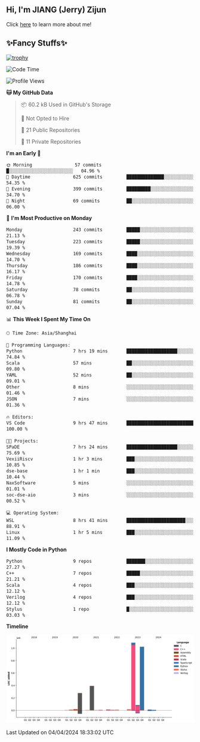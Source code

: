 ## Hi, I'm JIANG (Jerry) Zijun

Click [here](https://jzjerry.github.io/about/) to learn more about me!

## ✨Fancy Stuffs✨
[![trophy](https://github-profile-trophy.vercel.app/?username=jzjerry&theme=onedark)](https://github.com/ryo-ma/github-profile-trophy)
<!--START_SECTION:waka-->
![Code Time](http://img.shields.io/badge/Code%20Time-378%20hrs%2059%20mins-blue)

![Profile Views](http://img.shields.io/badge/Profile%20Views-0-blue)

**🐱 My GitHub Data** 

> 📦 60.2 kB Used in GitHub's Storage 
 > 
> 🚫 Not Opted to Hire
 > 
> 📜 21 Public Repositories 
 > 
> 🔑 11 Private Repositories 
 > 
**I'm an Early 🐤** 

```text
🌞 Morning                57 commits          █░░░░░░░░░░░░░░░░░░░░░░░░   04.96 % 
🌆 Daytime                625 commits         ██████████████░░░░░░░░░░░   54.35 % 
🌃 Evening                399 commits         █████████░░░░░░░░░░░░░░░░   34.70 % 
🌙 Night                  69 commits          ██░░░░░░░░░░░░░░░░░░░░░░░   06.00 % 
```
📅 **I'm Most Productive on Monday** 

```text
Monday                   243 commits         █████░░░░░░░░░░░░░░░░░░░░   21.13 % 
Tuesday                  223 commits         █████░░░░░░░░░░░░░░░░░░░░   19.39 % 
Wednesday                169 commits         ████░░░░░░░░░░░░░░░░░░░░░   14.70 % 
Thursday                 186 commits         ████░░░░░░░░░░░░░░░░░░░░░   16.17 % 
Friday                   170 commits         ████░░░░░░░░░░░░░░░░░░░░░   14.78 % 
Saturday                 78 commits          ██░░░░░░░░░░░░░░░░░░░░░░░   06.78 % 
Sunday                   81 commits          ██░░░░░░░░░░░░░░░░░░░░░░░   07.04 % 
```


📊 **This Week I Spent My Time On** 

```text
🕑︎ Time Zone: Asia/Shanghai

💬 Programming Languages: 
Python                   7 hrs 19 mins       ███████████████████░░░░░░   74.84 % 
Scala                    57 mins             ██░░░░░░░░░░░░░░░░░░░░░░░   09.80 % 
YAML                     52 mins             ██░░░░░░░░░░░░░░░░░░░░░░░   09.01 % 
Other                    8 mins              ░░░░░░░░░░░░░░░░░░░░░░░░░   01.46 % 
JSON                     7 mins              ░░░░░░░░░░░░░░░░░░░░░░░░░   01.36 % 

🔥 Editors: 
VS Code                  9 hrs 47 mins       █████████████████████████   100.00 % 

🐱‍💻 Projects: 
SPaDE                    7 hrs 24 mins       ███████████████████░░░░░░   75.69 % 
VexiiRiscv               1 hr 3 mins         ███░░░░░░░░░░░░░░░░░░░░░░   10.85 % 
dse-base                 1 hr 1 min          ███░░░░░░░░░░░░░░░░░░░░░░   10.44 % 
NaxSoftware              5 mins              ░░░░░░░░░░░░░░░░░░░░░░░░░   01.01 % 
soc-dse-aio              3 mins              ░░░░░░░░░░░░░░░░░░░░░░░░░   00.52 % 

💻 Operating System: 
WSL                      8 hrs 41 mins       ██████████████████████░░░   88.91 % 
Linux                    1 hr 5 mins         ███░░░░░░░░░░░░░░░░░░░░░░   11.09 % 
```

**I Mostly Code in Python** 

```text
Python                   9 repos             ███████░░░░░░░░░░░░░░░░░░   27.27 % 
C++                      7 repos             █████░░░░░░░░░░░░░░░░░░░░   21.21 % 
Scala                    4 repos             ███░░░░░░░░░░░░░░░░░░░░░░   12.12 % 
Verilog                  4 repos             ███░░░░░░░░░░░░░░░░░░░░░░   12.12 % 
Stylus                   1 repo              █░░░░░░░░░░░░░░░░░░░░░░░░   03.03 % 
```



**Timeline**

![Lines of Code chart](https://raw.githubusercontent.com/Jzjerry/Jzjerry/main/assets/bar_graph.png)


 Last Updated on 04/04/2024 18:33:02 UTC
<!--END_SECTION:waka-->

